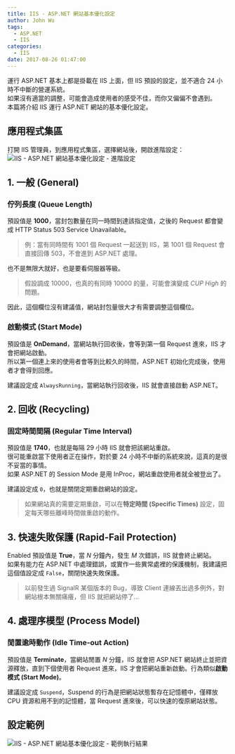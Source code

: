 ```yaml
---
title: IIS - ASP.NET 網站基本優化設定
author: John Wu
tags:
  - ASP.NET
  - IIS
categories:
  - IIS
date: 2017-08-26 01:47:00
---
```


運行 ASP.NET 基本上都是掛載在 IIS 上面，但 IIS 預設的設定，並不適合 24 小時不中斷的營運系統。  
如果沒有適當的調整，可能會造成使用者的感受不佳，而你又偏偏不會遇到。  
本篇將介紹 IIS 運行 ASP.NET 網站的基本優化設定。

<!-- more -->

## 應用程式集區 

打開 IIS 管理員，到應用程式集區，選擇網站後，開啟進階設定：
![IIS - ASP.NET 網站基本優化設定 - 進階設定](/images/x310.png)

## 1. 一般 (General)

### 佇列長度 (Queue Length)

預設值是 **1000**，當封包數量在同一時間到達該指定值，之後的 Request 都會變成 HTTP Status 503 Service Unavailable。  
> 例：當有同時間有 1001 個 Request 一起送到 IIS，第 1001 個 Request 會直接回傳 503，不會進到 ASP.NET 處理。  

也不是無限大就好，也是要看伺服器等級。  
> 假設調成 10000，也真的有同時 10000 的量，可能會演變成 *CUP High* 的問題。  

因此，這個欄位沒有建議值，網站封包量很大才有需要調整這個欄位。

### 啟動模式 (Start Mode)

預設值是 **OnDemand**，當網站執行回收後，會等到第一個 Request 進來，IIS 才會把網站啟動。  
所以第一個連上來的使用者會等到比較久的時間，ASP.NET 初始化完成後，使用者才會得到回應。  

建議設定成 `AlwaysRunning`，當網站執行回收後，IIS 就會直接啟動 ASP.NET。

## 2. 回收 (Recycling)

### 固定時間間隔 (Regular Time Interval)

預設值是 **1740**，也就是每隔 29 小時 IIS 就會把該網站重啟。  
很可能重啟當下使用者正在操作，對於要 24 小時不中斷的系統來說，這真的是很不妥當的事情。  
如果 ASP.NET 的 Session Mode 是用 InProc，網站重啟使用者就全被登出了。  

建議設定成 `0`，也就是關閉定期重啟網站的設定。  

> 如果網站真的需要定期重啟，可以在**特定時間 (Specific Times)** 設定，固定每天哪些離峰時間做重啟的動作。

## 3. 快速失敗保護 (Rapid-Fail Protection)

Enabled 預設值是 **True**，當 *N* 分鐘內，發生 *M* 次錯誤，IIS 就會終止網站。  
如果有能力在 ASP.NET 中處理錯誤，或實作一些異常處裡的保護機制，我建議把這個值設定成 `False`，關閉快速失敗保護。  

> 以前發生過 SignalR 某個版本的 Bug，導致 Client 連線丟出過多例外，對網站根本無關痛癢，但 IIS 就把網站停了...  

## 4. 處理序模型 (Process Model)

### 閒置逾時動作 (Idle Time-out Action)

預設值是 **Terminate**，當網站閒置 *N* 分鐘，IIS 就會把 ASP.NET 網站終止並把資源釋放，直到下個使用者 Request 進來，IIS 才會把網站重新啟動。行為類似**啟動模式 (Start Mode)**。

建議設定成 `Suspend`，Suspend 的行為是把網站狀態暫存在記憶體中，僅釋放 CPU 資源和用不到的記憶體，當 Request 進來後，可以快速的復原網站狀態。

## 設定範例

![IIS - ASP.NET 網站基本優化設定 - 範例執行結果](/images/x311.png)
